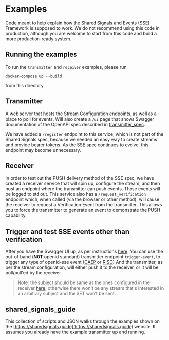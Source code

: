 # Examples
Code meant to help explain how the Shared Signals and Events (SSE) Framework is supposed
to work. We do not recommend using this code in production, although you are welcome
to start from this code and build a more production-ready system.

## Running the examples
To run the `transmitter` and `receiver` examples, please run 
```
docker-compose up --build
```
from this directory.

## Transmitter
A web server that hosts the Stream Configuration endpoints, as well as a place
to poll for events. Will also create a `/ui` page that shows Swagger documentation
of the OpenAPI spec described in [transmitter_spec](../transmitter_spec/openapi.yaml).

We have added a `/register` endpoint to this service, which is not part of the
Shared Signals spec, because we needed an easy way to create streams and provide
bearer tokens. As the SSE spec continues to evolve, this endpoint may become
unnecessary.

## Receiver
In order to test out the PUSH delivery method of the SSE spec, we have created a
receiver service that will spin up, configure the stream, and then host an
endpoint where the transmitter can push events. Those events will be logged to
std out. This service also has a `/request_verification` endpoint which, when
called (via the browser or other method), will cause the receiver to request a
Verification Event from the transmitter. This allows you to force the transmitter
to generate an event to demonstrate the PUSH capability.

## Trigger and test SSE events other than verification
After you have the Swagger UI up, as per instructions [here](transmitter/README.md).
You can use the out-of-band (**NOT** openid standard) transmitter endpoint `trigger-event`,
to trigger any type of openid-sse event 
([CAEP](https://openid.net/specs/openid-caep-specification-1_0-ID1.html) or [RISC](https://openid.net/specs/openid-risc-profile-specification-1_0-01.html)) 
And the transmitter, as per the stream configuration, will either push it to the receiver, or it will be poll/pull'ed by the receiver
.
> Note: the subject should be same as the ones configured in the receiver [here](receiver/receiver/config.cfg), otherwise there won't be any stream that's interested in an arbitrary subject and the SET won't be sent.

## shared_signals_guide
This collection of scripts and JSON walks through the examples shown on the
[https://sharedsignals.guide](https://sharedsignals.guide) website. It assumes
you already have the example transmitter up and running.
